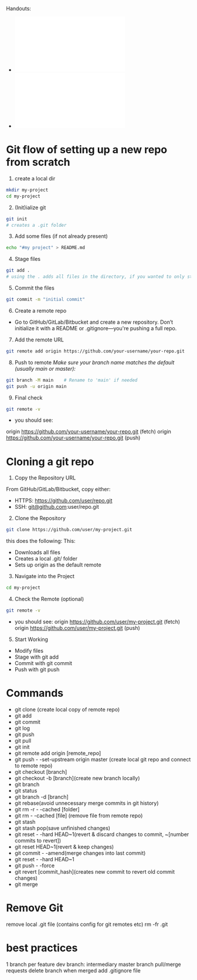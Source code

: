 Handouts:
* ![checklist](assets/files/03_Git_Checklist.pdf)
* ![handout](assets/files/03_Git_Handout.pdf)

# Git flow of setting up a new repo from scratch

1. create a local dir

```bash
mkdir my-project
cd my-project
```

2. (Init)ialize git

```bash
git init
# creates a .git folder
```

3. Add some files (if not already present)

```bash
echo "#my project" > README.md
```

4. Stage files

```bash
git add .
# using the . adds all files in the directory, if you wanted to only stage a single file, you would input the filename
```

5. Commit the files

```bash
git commit -m "initial commit"
```

6. Create a remote repo
- Go to GitHub/GitLab/Bitbucket and create a new repository. Don’t initialize it with a README or .gitignore—you're pushing a full repo.

7. Add the remote URL

```bash
git remote add origin https://github.com/your-username/your-repo.git
```

8. Push to remote
_Make sure your branch name matches the default (usually main or master):_
```bash
git branch -M main    # Rename to 'main' if needed
git push -u origin main
```

9. Final check

```bash
git remote -v
```

* you should see:

origin  https://github.com/your-username/your-repo.git (fetch)
origin  https://github.com/your-username/your-repo.git (push)

# Cloning a git repo

1. Copy the Repository URL

From GitHub/GitLab/Bitbucket, copy either:
* HTTPS: https://github.com/user/repo.git
* SSH: git@github.com:user/repo.git

2. Clone the Repository

```bash
git clone https://github.com/user/my-project.git
```

this does the following:
This:

* Downloads all files
* Creates a local .git/ folder
* Sets up origin as the default remote

3. Navigate into the Project

```bash
cd my-project
```

4. Check the Remote (optional)

```bash
git remote -v
```
* you should see:
origin  https://github.com/user/my-project.git (fetch)
origin  https://github.com/user/my-project.git (push)

5. Start Working

* Modify files
* Stage with git add
* Commit with git commit
* Push with git push

# Commands

* git clone (create local copy of remote repo)
* git add
* git commit
* git log
* git push
* git pull
* git init
* git remote add origin [remote_repo]
* git push - -set-upstream origin master (create local git repo and connect to remote repo)
* git checkout [branch]
* git checkout -b [branch](create new branch locally)
* git branch
* git status
* git branch -d [branch]
* git rebase(avoid unnecessary merge commits in git history)
* git rm -r - -cached [folder]
* git rm - -cached [file] (remove file from remote repo)
* git stash
* git stash pop(save unfinished changes)
* git reset - -hard HEAD~1(revert & discard changes to commit, ~[number commits to revert])
* git reset HEAD~1(revert & keep changes)
* git commit - -amend(merge changes into last commit)
* git reset - -hard HEAD~1
* git push - -force
* git revert [commit_hash](creates new commit to revert old commit changes)
* git merge

# Remove Git

remove local .git file (contains config for git remotes etc)
rm -fr .git

# best practices

1 branch per feature
dev branch: intermediary master branch
pull/merge requests
delete branch when merged
add .gitignore file
